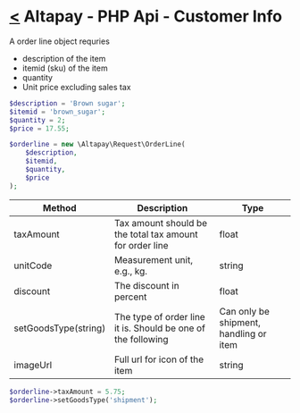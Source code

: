 [<](../index.md) Altapay - PHP Api - Customer Info
==================================================

A order line object requries
- description of the item
- itemid (sku) of the item
- quantity
- Unit price excluding sales tax

```php
$description = 'Brown sugar';
$itemid = 'brown_sugar';
$quantity = 2;
$price = 17.55;

$orderline = new \Altapay\Request\OrderLine(
    $description,
    $itemid,
    $quantity,
    $price
);
```

| Method  | Description | Type |
|---|---|---|
taxAmount | Tax amount should be the total tax amount for order line | float
unitCode | Measurement unit, e.g., kg. | string
discount | The discount in percent | float
setGoodsType(string) | The type of order line it is. Should be one of the following | Can only be shipment, handling or item
imageUrl | Full url for icon of the item | string

```php
$orderline->taxAmount = 5.75;
$orderline->setGoodsType('shipment');
```

